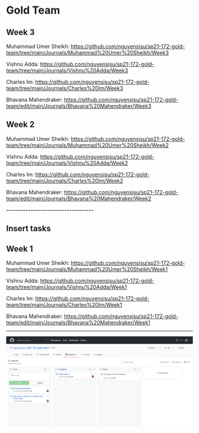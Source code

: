 # Gold Team

## Week 3
Muhammad Umer Sheikh: https://github.com/nguyensjsu/sp21-172-gold-team/tree/main/Journals/Muhammad%20Umer%20Sheikh/Week3

Vishnu Adda: https://github.com/nguyensjsu/sp21-172-gold-team/tree/main/Journals/Vishnu%20Adda/Week3

Charles Im: https://github.com/nguyensjsu/sp21-172-gold-team/tree/main/Journals/Charles%20Im/Week3

Bhavana Mahendraker: https://github.com/nguyensjsu/sp21-172-gold-team/edit/main/Journals/Bhavana%20Mahendraker/Week3

## Week 2
Muhammad Umer Sheikh: https://github.com/nguyensjsu/sp21-172-gold-team/tree/main/Journals/Muhammad%20Umer%20Sheikh/Week2

Vishnu Adda: https://github.com/nguyensjsu/sp21-172-gold-team/tree/main/Journals/Vishnu%20Adda/Week2

Charles Im: https://github.com/nguyensjsu/sp21-172-gold-team/tree/main/Journals/Charles%20Im/Week2

Bhavana Mahendraker: https://github.com/nguyensjsu/sp21-172-gold-team/edit/main/Journals/Bhavana%20Mahendraker/Week2

**------------------------------------**

Insert tasks
------------------------------------
## Week 1
Muhammad Umer Sheikh: https://github.com/nguyensjsu/sp21-172-gold-team/tree/main/Journals/Muhammad%20Umer%20Sheikh/Week1

Vishnu Adda: https://github.com/nguyensjsu/sp21-172-gold-team/tree/main/Journals/Vishnu%20Adda/Week1

Charles Im: https://github.com/nguyensjsu/sp21-172-gold-team/tree/main/Journals/Charles%20Im/Week1

Bhavana Mahendraker: https://github.com/nguyensjsu/sp21-172-gold-team/edit/main/Journals/Bhavana%20Mahendraker/Week1

------------------------------------

![](Images/Cards.PNG)


